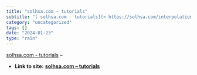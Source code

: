 ```yaml
---
title: "solhsa.com – tutorials"
subtitle: "[ solhsa.com - tutorials](< https://solhsa.com/interpolation/>) –"
category: "uncategorized"
tags: []
date: "2024-01-23"
type: "rain"
---
```

[ solhsa.com - tutorials](< https://solhsa.com/interpolation/>) –


* **Link to site:** **[solhsa.com – tutorials](None)**